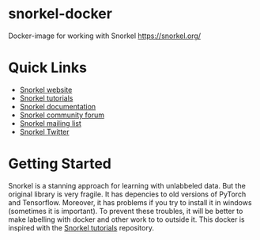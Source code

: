 # snorkel-docker
Docker-image for working with Snorkel https://snorkel.org/

# Quick Links
* [Snorkel website](https://snorkel.org)
* [Snorkel tutorials](https://github.com/snorkel-team/snorkel-tutorials)
* [Snorkel documentation](https://snorkel.readthedocs.io/)
* [Snorkel community forum](https://spectrum.chat/snorkel)
* [Snorkel mailing list](https://groups.google.com/forum/#!forum/snorkel-ml)
* [Snorkel Twitter](https://twitter.com/SnorkelML)

# Getting Started
Snorkel is a stanning approach for learning with unlabbeled data. But the original library is very fragile. It has depencies to old versions of PyTorch and Tensorflow. Moreover, it has problems if you try to install it in windows (sometimes it is important). To prevent these troubles, it will be better to make labelling with docker and other work to to outside it. This docker is inspired with the [Snorkel tutorials](https://github.com/snorkel-team/snorkel-tutorials) repository.

